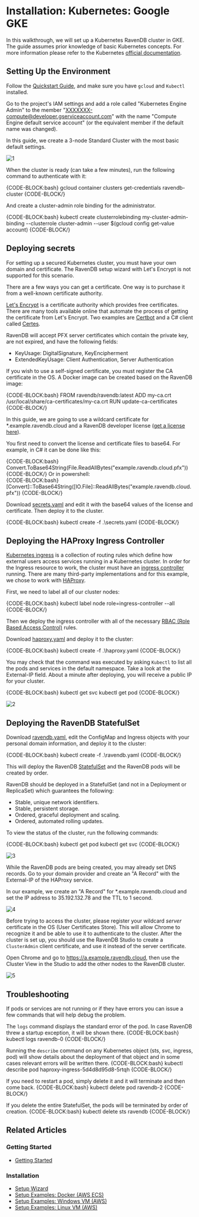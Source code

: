 # Installation: Kubernetes: Google GKE

In this walkthrough, we will set up a Kubernetes RavenDB cluster in GKE. The guide assumes prior knowledge of basic Kubernetes concepts. For more information please refer to the Kubernetes [official documentation](https://kubernetes.io/docs/home/).

## Setting Up the Environment

Follow the [Quickstart Guide](https://cloud.google.com/kubernetes-engine/docs/quickstart), and make sure you have `gcloud` and `Kubectl` installed.

Go to the project's IAM settings and add a role called "Kubernetes Engine Admin" to the member "XXXXXXX-compute@developer.gserviceaccount.com" with the name "Compute Engine default service account" (or the equivalent member if the default name was changed).

In this guide, we create a 3-node Standard Cluster with the most basic default settings.

![1](images/gke/create-cluster.png)  

When the cluster is ready (can take a few minutes), run the following command to authenticate with it:

{CODE-BLOCK:bash}
gcloud container clusters get-credentials ravendb-cluster
{CODE-BLOCK/}

And create a cluster-admin role binding for the administrator.

{CODE-BLOCK:bash}
kubectl create clusterrolebinding my-cluster-admin-binding --clusterrole cluster-admin --user $(gcloud config get-value account)
{CODE-BLOCK/}

## Deploying secrets

For setting up a secured Kubernetes cluster, you must have your own domain and certificate. The RavenDB setup wizard with Let's Encrypt is not supported for this scenario.

There are a few ways you can get a certificate. One way is to purchase it from a well-known certificate authority. 

[Let's Encrypt](https://letsencrypt.org/) is a certificate authority which provides free certificates. 
There are many tools available online that automate the process of getting the certificate from Let's Encrypt. Two examples are [Certbot](https://certbot.eff.org/) and a C# client called [Certes](https://github.com/fszlin/certes/).

RavenDB will accept PFX server certificates which contain the private key, are not expired, and have the following fields:

- KeyUsage: DigitalSignature, KeyEncipherment
- ExtendedKeyUsage: Client Authentication, Server Authentication

If you wish to use a self-signed certificate, you must register the CA certificate in the OS. A Docker image can be created based on the RavenDB image:

{CODE-BLOCK:bash}
FROM ravendb/ravendb:latest
ADD my-ca.crt /usr/local/share/ca-certificates/my-ca.crt
RUN update-ca-certificates
{CODE-BLOCK/}

In this guide, we are going to use a wildcard certificate for *.example.ravendb.cloud and a RavenDB developer license ([get a license here](https://ravendb.net/buy)).

You first need to convert the license and certificate files to base64. For example, in C# it can be done like this:

{CODE-BLOCK:bash}
Convert.ToBase64String(File.ReadAllBytes("example.ravendb.cloud.pfx"))
{CODE-BLOCK/}
Or in powershell:  
{CODE-BLOCK:bash}
[Convert]::ToBase64String([IO.File]::ReadAllBytes("example.ravendb.cloud.pfx"))
{CODE-BLOCK/}

Download [secrets.yaml](https://raw.githubusercontent.com/ravendb/docs/master/Documentation/4.1/Raven.Documentation.Pages/start/installation/setup-examples/Kubernetes/yamls/secrets.yaml) and edit it with the base64 values of the license and certificate. Then deploy it to the cluster.

{CODE-BLOCK:bash}
kubectl create -f .\secrets.yaml
{CODE-BLOCK/}

## Deploying the HAProxy Ingress Controller

[Kubernetes ingress](https://kubernetes.io/docs/concepts/services-networking/ingress/) is a collection of routing rules which define how external users access services running in a Kubernetes cluster. 
In order for the Ingress resource to work, the cluster must have an [ingress controller](https://kubernetes.io/docs/concepts/services-networking/ingress-controllers/) running. 
There are many third-party implementations and for this example, we chose to work with [HAProxy](https://github.com/jcmoraisjr/haproxy-ingress).

First, we need to label all of our cluster nodes: 

{CODE-BLOCK:bash}
kubectl label node role=ingress-controller --all
{CODE-BLOCK/}

Then we deploy the ingress controller with all of the necessary [RBAC (Role Based Access Control)](https://github.com/jcmoraisjr/haproxy-ingress/tree/master/examples/rbac) rules.

Download [haproxy.yaml](https://raw.githubusercontent.com/ravendb/docs/master/Documentation/4.1/Raven.Documentation.Pages/start/installation/setup-examples/Kubernetes/yamls/haproxy.yaml) and deploy it to the cluster:

{CODE-BLOCK:bash}
kubectl create -f .\haproxy.yaml
{CODE-BLOCK/}

You may check that the command was executed by asking `Kubectl` to list all the pods and services in the default namespace. 
Take a look at the External-IP field. About a minute after deploying, you will receive a public IP for your cluster. 

{CODE-BLOCK:bash}
kubectl get svc
kubectl get pod
{CODE-BLOCK/}

![2](images/pending-ip.png)  

## Deploying the RavenDB StatefulSet

Download [ravendb.yaml](https://raw.githubusercontent.com/ravendb/docs/master/Documentation/4.1/Raven.Documentation.Pages/start/installation/setup-examples/Kubernetes/yamls/gke/ravendb.yaml), edit the ConfigMap and Ingress objects with your personal domain information, and deploy it to the cluster:

{CODE-BLOCK:bash}
kubectl create -f .\ravendb.yaml
{CODE-BLOCK/}

This will deploy the RavenDB [StatefulSet](https://kubernetes.io/docs/concepts/workloads/controllers/statefulset/) and the RavenDB pods will be created by order.

RavenDB should be deployed in a StatefulSet (and not in a Deployment or ReplicaSet) which guarantees the following: 

- Stable, unique network identifiers.  
- Stable, persistent storage.  
- Ordered, graceful deployment and scaling.  
- Ordered, automated rolling updates.  

To view the status of the cluster, run the following commands:

{CODE-BLOCK:bash}
kubectl get pod
kubectl get svc
{CODE-BLOCK/}

![3](images/container-creating.png)  

While the RavenDB pods are being created, you may already set DNS records. Go to your domain provider and create an "A Record" with the External-IP of the HAProxy service.

In our example, we create an "A Record" for *.example.ravendb.cloud and set the IP address to 35.192.132.78 and the TTL to 1 second.

![4](images/dns.png)  

Before trying to access the cluster, please register your wildcard *server* certificate in the OS (User Certificates Store). 
This will allow Chrome to recognize it and be able to use it to authenticate to the cluster. 
After the cluster is set up, you should use the RavenDB Studio to create a `ClusterAdmin` client certificate, and use it instead of the server certificate.

Open Chrome and go to https://a.example.ravendb.cloud, then use the Cluster View in the Studio to add the other nodes to the RavenDB cluster.

![5](images/add-node.png) 

## Troubleshooting

If pods or services are not running or if they have errors you can issue a few commands that will help debug the problem.

The `logs` command displays the standard error of the pod. In case RavenDB threw a startup exception, it will be shown there.
{CODE-BLOCK:bash}
kubectl logs ravendb-0
{CODE-BLOCK/}

Running the `describe` command on any Kubernetes object (sts, svc, ingress, pod) will show details about the deployment of that object and in some cases relevant errors will be written there.
{CODE-BLOCK:bash}
kubectl describe pod haproxy-ingress-5d4d8d95d8-5rtqh
{CODE-BLOCK/}

If you need to restart a pod, simply delete it and it will terminate and then come back.
{CODE-BLOCK:bash}
kubectl delete pod ravendb-2
{CODE-BLOCK/}

If you delete the entire StatefulSet, the pods will be terminated by order of creation. 
{CODE-BLOCK:bash}
kubectl delete sts ravendb
{CODE-BLOCK/}

## Related Articles

### Getting Started

- [Getting Started](../../../../start/getting-started)

### Installation

- [Setup Wizard](../../../../start/installation/setup-wizard)
- [Setup Examples: Docker (AWS ECS)](../../../../start/installation/setup-examples/aws-docker-linux-vm)
- [Setup Examples: Windows VM (AWS)](../../../../start/installation/setup-examples/aws-windows-vm)
- [Setup Examples: Linux VM (AWS)](../../../../start/installation/setup-examples/aws-linux-vm)
